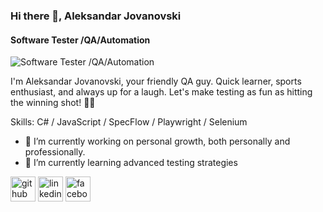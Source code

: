 ### Hi there 👋, Aleksandar Jovanovski
#### Software Tester /QA/Automation
![Software Tester /QA/Automation](https://media.licdn.com/dms/image/D4E16AQFI3BNEBq6gKw/profile-displaybackgroundimage-shrink_350_1400/0/1707941331311?e=1720656000&v=beta&t=hLwVJiHbvgeFMgXePAs4hQpRm8OfLFAp9j8v84yps5M)

I'm Aleksandar Jovanovski, your friendly  QA guy. Quick learner, sports enthusiast, and always up for a laugh. Let's make testing as fun as hitting the winning shot! 🏀🚀

Skills: C# / JavaScript / SpecFlow / Playwright / Selenium

- 🔭 I’m currently working on personal growth, both personally and professionally. 
- 🌱 I’m currently learning  advanced testing strategies 


[<img src='https://cdn.jsdelivr.net/npm/simple-icons@3.0.1/icons/github.svg' alt='github' height='40'>](https://github.com/https://github.com/Al3K-J)  [<img src='https://cdn.jsdelivr.net/npm/simple-icons@3.0.1/icons/linkedin.svg' alt='linkedin' height='40'>](https://www.linkedin.com/in/https://www.linkedin.com/in/aleksandarjovanovski//)  [<img src='https://cdn.jsdelivr.net/npm/simple-icons@3.0.1/icons/facebook.svg' alt='facebook' height='40'>](https://www.facebook.com/https://www.facebook.com/aleksandar.jovanovski.35/)  
